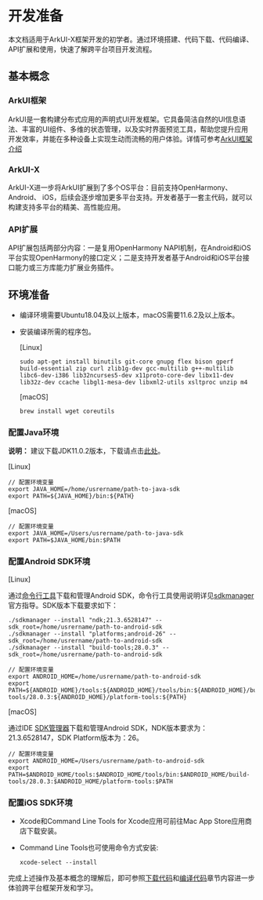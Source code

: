 # 开发准备

本文档适用于ArkUI-X框架开发的初学者。通过环境搭建、代码下载、代码编译、API扩展和使用，快速了解跨平台项目开发流程。


## 基本概念

### ArkUI框架

ArkUI是一套构建分布式应用的声明式UI开发框架。它具备简洁自然的UI信息语法、丰富的UI组件、多维的状态管理，以及实时界面预览工具，帮助您提升应用开发效率，并能在多种设备上实现生动而流畅的用户体验。详情可参考[ArkUI框架介绍](https://gitee.com/openharmony/docs/blob/master/zh-cn/application-dev/ui/arkui-overview.md)

### ArkUI-X

ArkUI-X进一步将ArkUI扩展到了多个OS平台：目前支持OpenHarmony、Android、 iOS，后续会逐步增加更多平台支持。开发者基于一套主代码，就可以构建支持多平台的精美、高性能应用。

### API扩展

API扩展包括两部分内容：一是复用OpenHarmony NAPI机制，在Android和iOS平台实现OpenHarmony的接口定义；二是支持开发者基于Android和iOS平台接口能力或三方库能力扩展业务插件。

## 环境准备

- 编译环境需要Ubuntu18.04及以上版本，macOS需要11.6.2及以上版本。

- 安装编译所需的程序包。

  [Linux]

  ```shell
  sudo apt-get install binutils git-core gnupg flex bison gperf build-essential zip curl zlib1g-dev gcc-multilib g++-multilib libc6-dev-i386 lib32ncurses5-dev x11proto-core-dev libx11-dev lib32z-dev ccache libgl1-mesa-dev libxml2-utils xsltproc unzip m4
  ```

  [macOS]

  ```shell
  brew install wget coreutils
  ```

### 配置Java环境
**说明：** 建议下载JDK11.0.2版本，下载请点击[此处](https://repo.huaweicloud.com/openjdk/)。

  [Linux]

  ```shell
  // 配置环境变量
  export JAVA_HOME=/home/usrername/path-to-java-sdk
  export PATH=${JAVA_HOME}/bin:${PATH}
  ```

  [macOS]

  ```shell
  // 配置环境变量
  export JAVA_HOME=/Users/usrername/path-to-java-sdk
  export PATH=$JAVA_HOME/bin:$PATH
  ```

### 配置Android SDK环境

  [Linux]

  通过[命令行工具](https://developer.android.google.cn/studio#command-line-tools-only)下载和管理Android SDK，命令行工具使用说明详见[sdkmanager](https://developer.android.google.cn/studio/command-line/sdkmanager)官方指导。SDK版本下载要求如下：

  ```shell
  ./sdkmanager --install "ndk;21.3.6528147" --sdk_root=/home/usrername/path-to-android-sdk
  ./sdkmanager --install "platforms;android-26" --sdk_root=/home/usrername/path-to-android-sdk
  ./sdkmanager --install "build-tools;28.0.3" --sdk_root=/home/usrername/path-to-android-sdk
  ```

  ```shell
  // 配置环境变量
  export ANDROID_HOME=/home/usrername/path-to-android-sdk
  export PATH=${ANDROID_HOME}/tools:${ANDROID_HOME}/tools/bin:${ANDROID_HOME}/build-tools/28.0.3:${ANDROID_HOME}/platform-tools:${PATH}
  ```

  [macOS]

  通过IDE [SDK管理器](https://developer.android.google.cn/studio/intro/update#sdk-manager)下载和管理Android SDK，NDK版本要求为：21.3.6528147，SDK Platform版本为：26。

  ```shell
  // 配置环境变量
  export ANDROID_HOME=/Users/usrername/path-to-android-sdk
  export PATH=$ANDROID_HOME/tools:$ANDROID_HOME/tools/bin:$ANDROID_HOME/build-tools/28.0.3:$ANDROID_HOME/platform-tools:$PATH
  ```

### 配置iOS SDK环境

  - Xcode和Command Line Tools for Xcode应用可前往Mac App Store应用商店下载安装。
  - Command Line Tools也可使用命令方式安装:

    ```shell
    xcode-select --install
    ```

完成上述操作及基本概念的理解后，即可参照[下载代码](./start-with-download.md)和[编译代码](./start-with-build.md)章节内容进一步体验跨平台框架开发和学习。